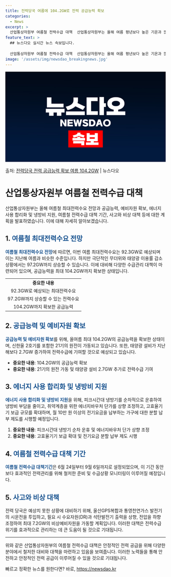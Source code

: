 ```yaml
---
title: 전력당국 여름에 104.2GW로 전력 공급능력 확보
categories:
  - News
excerpt: >
  산업통상자원부 여름철 전력수급 대책  산업통상자원부는 올해 여름 평년보다 높은 기온과 많은 강수량이 예상된다…
feature_text: >
  ## 뉴스다오 실시간 뉴스 속보입니다.

  산업통상자원부 여름철 전력수급 대책  산업통상자원부는 올해 여름 평년보다 높은 기온과 많은 강수량이 예상된다…
image: '/assets/img/newsdao_breakingnews.jpg'
---
```


![뉴스다오 속보](/assets/img/newsdao_breakingnews.jpg)

<p>출처: <a href="https://newsdao.kr/4333" rel="dofollow">전력당국 전력 공급능력 확보 여름 104.2GW</a> | 뉴스다오</p>

<h1>산업통상자원부 여름철 전력수급 대책</h1>

<p data-ke-size="size16">산업통상자원부는 올해 여름철 최대전력수요 전망과 공급능력, 예비자원 확보, 에너지 사용 합리화 및 냉방비 지원, 여름철 전력수급 대책 기간, 사고와 비상 대책 등에 대한 계획을 발표하였습니다. 이에 대해 자세히 알아보겠습니다.</p>

<h2>1. <span style="color: #1a5490;">여름철 최대전력수요 전망</span></h2>

<p><b><span style="color: #1a5490;">여름철 최대전력수요 전망</span></b>에 따르면, 이번 여름 최대전력수요는 92.3GW로 예상되며 이는 지난해 여름과 비슷한 수준입니다. 하지만 극단적인 무더위와 태양광 이용률 감소 상황에서는 97.2GW까지 상승할 수 있습니다. 이에 대비해 다양한 수급관리 대책이 마련되어 있으며, 공급능력을 최대 104.2GW까지 확보한 상태입니다.</p>

<table>
  <tr>
    <td style="text-align: center; height: 17px;"><b>중요한 내용</b></td>
  </tr>
  <tr>
    <td style="text-align: center; height: 17px;">92.3GW로 예상되는 최대전력수요</td>
  </tr>
  <tr>
    <td style="text-align: center; height: 17px;">97.2GW까지 상승할 수 있는 전력수요</td>
  </tr>
  <tr>
    <td style="text-align: center; height: 17px;">104.2GW까지 확보한 공급능력</td>
  </tr>
</table>

<h2>2. <span style="color: #1a5490;">공급능력 및 예비자원 확보</span></h2>

<p><b><span style="color: #1a5490;">공급능력 및 예비자원 확보</span></b>를 위해, 올여름 최대 104.2GW의 공급능력을 확보한 상태이며, 신한울 2호기를 포함한 21기의 원전이 가동되고 있습니다. 또한, 태양광 설비가 지난해보다 2.7GW 증가하여 전력수급에 기여할 것으로 예상되고 있습니다.</p>

<ul>
  <li><b>중요한 내용</b>: 104.2GW의 공급능력 확보</li>
  <li><b>중요한 내용</b>: 21기의 원전 가동 및 태양광 설비 2.7GW 추가로 전력수급 기여</li>
</ul>

<h2>3. <span style="color: #1a5490;">에너지 사용 합리화 및 냉방비 지원</span></h2>

<p><b><span style="color: #1a5490;">에너지 사용 합리화 및 냉방비 지원</span></b>을 위해, 피크시간대 냉방기를 순차적으로 운휴하여 냉방비 부담을 줄이고, 취약계층을 위한 에너지바우처 단가를 상향 조정하고, 고효율기기 보급 규모를 확대하며, 월 10만 원 이상의 전기요금을 납부하는 가구에 대한 분할 납부 제도를 시행할 예정입니다.</p>

<ol>
  <li><b>중요한 내용</b>: 피크시간대 냉방기 순차 운휴 및 에너지바우처 단가 상향 조정</li>
  <li><b>중요한 내용</b>: 고효율기기 보급 확대 및 전기요금 분할 납부 제도 시행</li>
</ol>

<h2>4. <span style="color: #1a5490;">여름철 전력수급 대책 기간</span></h2>

<p><b><span style="color: #1a5490;">여름철 전력수급 대책기간</span></b>은 6월 24일부터 9월 6일까지로 설정되었으며, 이 기간 동안 보다 효과적인 전력관리를 위해 철저한 준비 및 수급상황 모니터링이 이루어질 예정입니다.</p>

<h2>5. <span style="color: #1a5490;">사고와 비상 대책</span></h2>

<p>전력 당국은 예상치 못한 상황에 대비하기 위해, 울산GPS복합과 통영천연가스 발전기의 시운전을 투입하고, 필요 시 수요자원(DR)과 석탄발전기 출력을 상향, 전압을 하향 조정하여 최대 7.2GW의 비상예비자원을 가동할 계획입니다. 이러한 대책은 전력수급 위기를 효과적으로 관리하는 데 큰 도움이 될 것으로 기대됩니다.</p>

<hr>

<p data-ke-size="size16">위와 같은 산업통상자원부의 여름철 전력수급 대책은 안정적인 전력 공급을 위해 다양한 분야에서 철저한 대비와 대책을 마련하고 있음을 보여줍니다. 이러한 노력들을 통해 안전하고 안정적인 전력 공급이 이루어질 수 있을 것으로 기대됩니다.</p> 

빠르고 정확한 뉴스를 원한다면? 바로, <a href="https://newsdao.kr" rel="dofollow">https://newsdao.kr</a>


